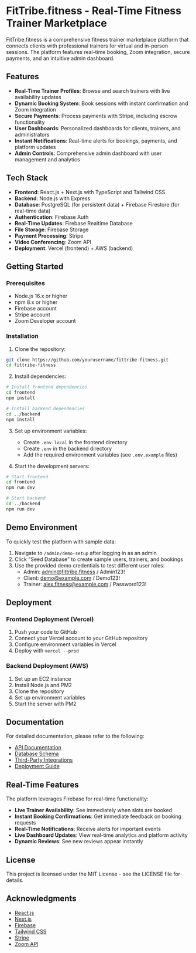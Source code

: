 # FitTribe.fitness - Real-Time Fitness Trainer Marketplace

FitTribe.fitness is a comprehensive fitness trainer marketplace platform that connects clients with professional trainers for virtual and in-person sessions. The platform features real-time booking, Zoom integration, secure payments, and an intuitive admin dashboard.

## Features

- **Real-Time Trainer Profiles**: Browse and search trainers with live availability updates
- **Dynamic Booking System**: Book sessions with instant confirmation and Zoom integration
- **Secure Payments**: Process payments with Stripe, including escrow functionality
- **User Dashboards**: Personalized dashboards for clients, trainers, and administrators
- **Instant Notifications**: Real-time alerts for bookings, payments, and platform updates
- **Admin Controls**: Comprehensive admin dashboard with user management and analytics

## Tech Stack

- **Frontend**: React.js + Next.js with TypeScript and Tailwind CSS
- **Backend**: Node.js with Express
- **Database**: PostgreSQL (for persistent data) + Firebase Firestore (for real-time data)
- **Authentication**: Firebase Auth
- **Real-Time Updates**: Firebase Realtime Database
- **File Storage**: Firebase Storage
- **Payment Processing**: Stripe
- **Video Conferencing**: Zoom API
- **Deployment**: Vercel (frontend) + AWS (backend)

## Getting Started

### Prerequisites

- Node.js 16.x or higher
- npm 8.x or higher
- Firebase account
- Stripe account
- Zoom Developer account

### Installation

1. Clone the repository:
```bash
git clone https://github.com/yourusername/fittribe-fitness.git
cd fittribe-fitness
```

2. Install dependencies:
```bash
# Install frontend dependencies
cd frontend
npm install

# Install backend dependencies
cd ../backend
npm install
```

3. Set up environment variables:
   - Create `.env.local` in the frontend directory
   - Create `.env` in the backend directory
   - Add the required environment variables (see `.env.example` files)

4. Start the development servers:
```bash
# Start frontend
cd frontend
npm run dev

# Start backend
cd ../backend
npm run dev
```

## Demo Environment

To quickly test the platform with sample data:

1. Navigate to `/admin/demo-setup` after logging in as an admin
2. Click "Seed Database" to create sample users, trainers, and bookings
3. Use the provided demo credentials to test different user roles:
   - Admin: admin@fittribe.fitness / Admin123!
   - Client: demo@example.com / Demo123!
   - Trainer: alex.fitness@example.com / Password123!

## Deployment

### Frontend Deployment (Vercel)

1. Push your code to GitHub
2. Connect your Vercel account to your GitHub repository
3. Configure environment variables in Vercel
4. Deploy with `vercel --prod`

### Backend Deployment (AWS)

1. Set up an EC2 instance
2. Install Node.js and PM2
3. Clone the repository
4. Set up environment variables
5. Start the server with PM2

## Documentation

For detailed documentation, please refer to the following:

- [API Documentation](./docs/api_endpoints.md)
- [Database Schema](./docs/database_schema.md)
- [Third-Party Integrations](./docs/third_party_integrations.md)
- [Deployment Guide](./docs/vercel_deployment_guide.md)

## Real-Time Features

The platform leverages Firebase for real-time functionality:

- **Live Trainer Availability**: See immediately when slots are booked
- **Instant Booking Confirmations**: Get immediate feedback on booking requests
- **Real-Time Notifications**: Receive alerts for important events
- **Live Dashboard Updates**: View real-time analytics and platform activity
- **Dynamic Reviews**: See new reviews appear instantly

## License

This project is licensed under the MIT License - see the LICENSE file for details.

## Acknowledgments

- [React.js](https://reactjs.org/)
- [Next.js](https://nextjs.org/)
- [Firebase](https://firebase.google.com/)
- [Tailwind CSS](https://tailwindcss.com/)
- [Stripe](https://stripe.com/)
- [Zoom API](https://marketplace.zoom.us/docs/api-reference/introduction/)
